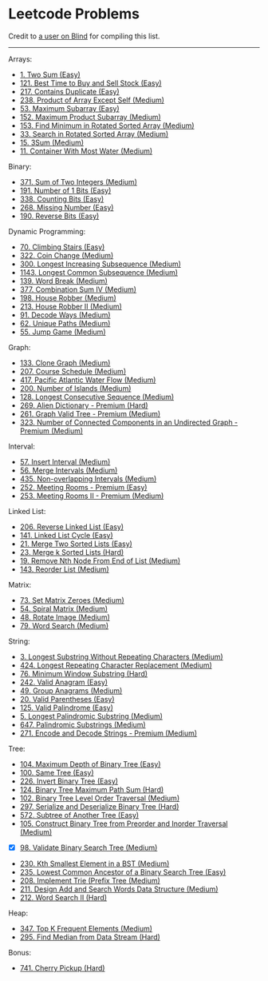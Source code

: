 # Leetcode Problems

Credit to [a user on Blind](https://www.teamblind.com/post/New-Year-Gift---Curated-List-of-Top-75-LeetCode-Questions-to-Save-Your-Time-OaM1orEU) for compiling this list.

---

Arrays:
- [1. Two Sum (Easy)](https://leetcode.com/problems/two-sum/)
- [121. Best Time to Buy and Sell Stock (Easy)](https://leetcode.com/problems/best-time-to-buy-and-sell-stock/)
- [217. Contains Duplicate (Easy)](https://leetcode.com/problems/contains-duplicate/)
- [238. Product of Array Except Self (Medium)](https://leetcode.com/problems/product-of-array-except-self/)
- [53. Maximum Subarray (Easy)](https://leetcode.com/problems/maximum-subarray/)
- [152. Maximum Product Subarray (Medium)](https://leetcode.com/problems/maximum-product-subarray/)
- [153. Find Minimum in Rotated Sorted Array (Medium)](https://leetcode.com/problems/find-minimum-in-rotated-sorted-array/)
- [33. Search in Rotated Sorted Array (Medium)](https://leetcode.com/problems/search-in-rotated-sorted-array/)
- [15. 3Sum (Medium)](https://leetcode.com/problems/3sum/)
- [11. Container With Most Water (Medium)](https://leetcode.com/problems/container-with-most-water/)

Binary:
- [371. Sum of Two Integers (Medium)](https://leetcode.com/problems/sum-of-two-integers/)
- [191. Number of 1 Bits (Easy)](https://leetcode.com/problems/number-of-1-bits/)
- [338. Counting Bits (Easy)](https://leetcode.com/problems/counting-bits/)
- [268. Missing Number (Easy)](https://leetcode.com/problems/missing-number/)
- [190. Reverse Bits (Easy)](https://leetcode.com/problems/reverse-bits/)

Dynamic Programming:
- [70. Climbing Stairs (Easy)](https://leetcode.com/problems/climbing-stairs/)
- [322. Coin Change (Medium)](https://leetcode.com/problems/coin-change/)
- [300. Longest Increasing Subsequence (Medium)](https://leetcode.com/problems/longest-increasing-subsequence/)
- [1143. Longest Common Subsequence (Medium)](https://leetcode.com/problems/longest-common-subsequence/)
- [139. Word Break (Medium)](https://leetcode.com/problems/word-break/)
- [377. Combination Sum IV (Medium)](https://leetcode.com/problems/combination-sum-iv/)
- [198. House Robber (Medium)](https://leetcode.com/problems/house-robber/)
- [213. House Robber II (Medium)](https://leetcode.com/problems/house-robber-ii/)
- [91. Decode Ways (Medium)](https://leetcode.com/problems/decode-ways/)
- [62. Unique Paths (Medium)](//leetcode.com/problems/unique-paths/)
- [55. Jump Game (Medium)](https://leetcode.com/problems/jump-game/)

Graph:
- [133. Clone Graph (Medium)](https://leetcode.com/problems/clone-graph/)
- [207. Course Schedule (Medium)](https://leetcode.com/problems/course-schedule/)
- [417. Pacific Atlantic Water Flow (Medium)](https://leetcode.com/problems/pacific-atlantic-water-flow/)
- [200. Number of Islands (Medium)](https://leetcode.com/problems/number-of-islands/)
- [128. Longest Consecutive Sequence (Medium)](https://leetcode.com/problems/longest-consecutive-sequence/)
- [269. Alien Dictionary - Premium (Hard)](https://leetcode.com/problems/alien-dictionary/)
- [261. Graph Valid Tree - Premium (Medium)](https://leetcode.com/problems/graph-valid-tree/)
- [323. Number of Connected Components in an Undirected Graph - Premium (Medium)](https://leetcode.com/problems/number-of-connected-components-in-an-undirected-graph/)

Interval:
- [57. Insert Interval (Medium)](https://leetcode.com/problems/insert-interval/)
- [56. Merge Intervals (Medium)](https://leetcode.com/problems/merge-intervals/)
- [435. Non-overlapping Intervals (Medium)](https://leetcode.com/problems/non-overlapping-intervals/)
- [252. Meeting Rooms - Premium (Easy)](https://leetcode.com/problems/meeting-rooms/)
- [253. Meeting Rooms II - Premium (Medium)](https://leetcode.com/problems/meeting-rooms-ii/)

Linked List:
- [206. Reverse Linked List (Easy)](https://leetcode.com/problems/reverse-linked-list/)
- [141. Linked List Cycle (Easy)](https://leetcode.com/problems/linked-list-cycle/)
- [21. Merge Two Sorted Lists (Easy)](https://leetcode.com/problems/merge-two-sorted-lists/)
- [23. Merge k Sorted Lists (Hard)](https://leetcode.com/problems/merge-k-sorted-lists/)
- [19. Remove Nth Node From End of List (Medium)](https://leetcode.com/problems/remove-nth-node-from-end-of-list/)
- [143. Reorder List (Medium)](https://leetcode.com/problems/reorder-list/)

Matrix:
- [73. Set Matrix Zeroes (Medium)](https://leetcode.com/problems/set-matrix-zeroes/)
- [54. Spiral Matrix (Medium)](https://leetcode.com/problems/spiral-matrix/)
- [48. Rotate Image (Medium)](https://leetcode.com/problems/rotate-image/)
- [79. Word Search (Medium)](https://leetcode.com/problems/word-search/)

String:
- [3. Longest Substring Without Repeating Characters (Medium)](https://leetcode.com/problems/longest-substring-without-repeating-characters/)
- [424. Longest Repeating Character Replacement (Medium)](https://leetcode.com/problems/longest-repeating-character-replacement/)
- [76. Minimum Window Substring (Hard)](https://leetcode.com/problems/minimum-window-substring/)
- [242. Valid Anagram (Easy)](https://leetcode.com/problems/valid-anagram/)
- [49. Group Anagrams (Medium)](https://leetcode.com/problems/group-anagrams/)
- [20. Valid Parentheses (Easy)](https://leetcode.com/problems/valid-parentheses/)
- [125. Valid Palindrome (Easy)](https://leetcode.com/problems/valid-palindrome/)
- [5. Longest Palindromic Substring (Medium)](https://leetcode.com/problems/longest-palindromic-substring/)
- [647. Palindromic Substrings (Medium)](https://leetcode.com/problems/palindromic-substrings/)
- [271. Encode and Decode Strings - Premium (Medium)](https://leetcode.com/problems/encode-and-decode-strings/)

Tree:
- [104. Maximum Depth of Binary Tree (Easy)](https://leetcode.com/problems/maximum-depth-of-binary-tree/)
- [100. Same Tree (Easy)](https://leetcode.com/problems/same-tree/)
- [226. Invert Binary Tree (Easy)](https://leetcode.com/problems/invert-binary-tree/)
- [124. Binary Tree Maximum Path Sum (Hard)](https://leetcode.com/problems/binary-tree-maximum-path-sum/)
- [102. Binary Tree Level Order Traversal (Medium)](https://leetcode.com/problems/binary-tree-level-order-traversal/)
- [297. Serialize and Deserialize Binary Tree (Hard)](https://leetcode.com/problems/serialize-and-deserialize-binary-tree/)
- [572. Subtree of Another Tree (Easy)](https://leetcode.com/problems/subtree-of-another-tree/)
- [105. Construct Binary Tree from Preorder and Inorder Traversal (Medium)](https://leetcode.com/problems/construct-binary-tree-from-preorder-and-inorder-traversal/)
- [x] [98. Validate Binary Search Tree (Medium)](https://leetcode.com/problems/validate-binary-search-tree/)
- [230. Kth Smallest Element in a BST (Medium)](https://leetcode.com/problems/kth-smallest-element-in-a-bst/)
- [235. Lowest Common Ancestor of a Binary Search Tree (Easy)](https://leetcode.com/problems/lowest-common-ancestor-of-a-binary-search-tree/)
- [208. Implement Trie (Prefix Tree (Medium)](https://leetcode.com/problems/implement-trie-prefix-tree/)
- [211. Design Add and Search Words Data Structure (Medium)](https://leetcode.com/problems/add-and-search-word-data-structure-design/)
- [212. Word Search II (Hard)](https://leetcode.com/problems/word-search-ii/)

Heap:
- [347. Top K Frequent Elements (Medium)](https://leetcode.com/problems/top-k-frequent-elements/)
- [295. Find Median from Data Stream (Hard)](https://leetcode.com/problems/find-median-from-data-stream/)

Bonus:
- [741. Cherry Pickup (Hard)](https://leetcode.com/problems/cherry-pickup/)
